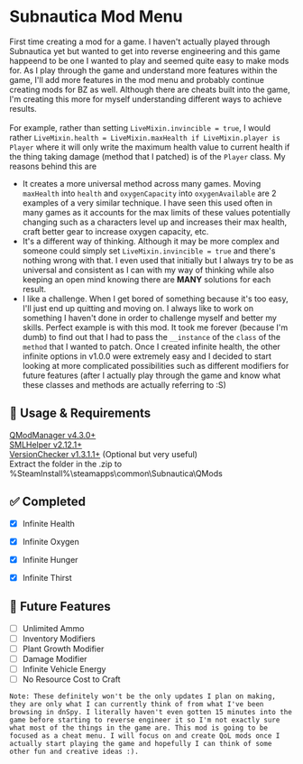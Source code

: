 # Subnautica Mod Menu

First time creating a mod for a game. I haven't actually played through Subnautica yet but wanted to get into reverse engineering and this game happeend to be one I wanted to play and seemed quite easy to make mods for. As I play through the game and understand more features within the game, I'll add more features in the mod menu and probably continue creating mods for BZ as well. Although there are cheats built into the game, I'm creating this more for myself understanding different ways to achieve results. 
</br>
</br>
For example, rather than setting `LiveMixin.invincible = true`, I would rather `LiveMixin.health = LiveMixin.maxHealth if LiveMixin.player is Player` where it will only write the maximum health value to current health if the thing taking damage (method that I patched) is of the `Player` class. My reasons behind this are
- It creates a more universal method across many games. Moving `maxHealth` into `health` and `oxygenCapacity` into `oxygenAvailable` are 2 examples of a very similar technique. I have seen this used often in many games as it accounts for the max limits of these values potentially changing such as a characters level up and increases their max health, craft better gear to increase oxygen capacity, etc.
- It's a different way of thinking. Although it may be more complex and someone could simply set `LiveMixin.invincible = true` and there's nothing wrong with that. I even used that initially but I always try to be as universal and consistent as I can with my way of thinking while also keeping an open mind knowing there are **MANY** solutions for each result.
- I like a challenge. When I get bored of something because it's too easy, I'll just end up quitting and moving on. I always like to work on something I haven't done in order to challenge myself and better my skills. Perfect example is with this mod. It took me forever (because I'm dumb) to find out that I had to pass the `__instance` of the `class` of the `method` that I wanted to patch. Once I created infinite health, the other infinite options in v1.0.0 were extremely easy and I decided to start looking at more complicated possibilities such as different modifiers for future features (after I actually play through the game and know what these classes and methods are actually referring to :S)

## 📝 Usage & Requirements

[QModManager v4.3.0+](https://www.nexusmods.com/subnautica/mods/201) </br>
[SMLHelper v2.12.1+](https://www.nexusmods.com/subnautica/mods/113) </br>
[VersionChecker v1.3.1.1+](https://www.nexusmods.com/subnautica/mods/467) (Optional but very useful) </br> 
Extract the folder in the .zip to %SteamInstall%\steamapps\common\Subnautica\QMods </br>


## ✅ Completed

- [x] Infinite Health
- [x] Infinite Oxygen
- [x] Infinite Hunger
- [x] Infinite Thirst


## 🚧 Future Features

- [ ] Unlimited Ammo
- [ ] Inventory Modifiers
- [ ] Plant Growth Modifier
- [ ] Damage Modifier
- [ ] Infinite Vehicle Energy
- [ ] No Resource Cost to Craft

`Note: These definitely won't be the only updates I plan on making, they are only what I can currently think of from what I've been browsing in dnSpy. I literally haven't even gotten 15 minutes into the game before starting to reverse engineer it so I'm not exactly sure what most of the things in the game are. This mod is going to be focused as a cheat menu. I will focus on and create QoL mods once I actually start playing the game and hopefully I can think of some other fun and creative ideas :).`
